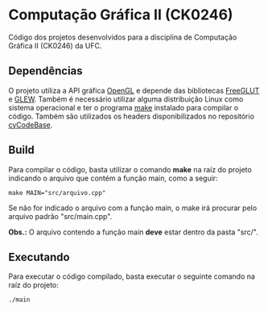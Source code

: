 # Computação Gráfica II (CK0246)

Código dos projetos desenvolvidos para a disciplina de Computação Gráfica II (CK0246) da UFC.

## Dependências

O projeto utiliza a API gráfica [OpenGL](https://www.opengl.org/) e depende das bibliotecas [FreeGLUT](https://freeglut.sourceforge.net/) e [GLEW](https://glew.sourceforge.net/). Também é necessário utilizar alguma distribuição Linux como sistema operacional e ter o programa [make](https://www.gnu.org/software/make/) instalado para compilar o código.
Também são utilizados os headers disponibilizados no repositório [cyCodeBase](https://github.com/cemyuksel/cyCodeBase/).

## Build

Para compilar o código, basta utilizar o comando **make** na raíz do projeto indicando o arquivo que contém a função main, como a seguir:
```console
make MAIN="src/arquivo.cpp"
```
Se não for indicado o arquivo com a função main, o make irá procurar pelo arquivo padrão "src/main.cpp".

**Obs.:** O arquivo contendo a função main **deve** estar dentro da pasta "src/".

## Executando

Para executar o código compilado, basta executar o seguinte comando na raíz do projeto:
```console
./main
```